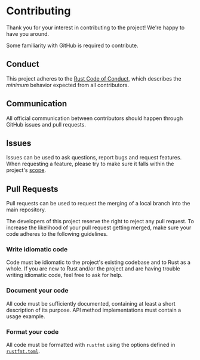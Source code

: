 # Contributing

Thank you for your interest in contributing to the project! We're happy to have you around.

Some familiarity with GitHub is required to contribute.

## Conduct

This project adheres to the [Rust Code of Conduct](https://www.rust-lang.org/policies/code-of-conduct), which describes the *minimum* behavior expected from all contributors.

## Communication

All official communication between contributors should happen through GitHub issues and pull requests.

## Issues

Issues can be used to ask questions, report bugs and request features. When requesting a feature, please try to make sure it falls within the project's [scope](README.md#Scope).

## Pull Requests

Pull requests can be used to request the merging of a local branch into the main repository.

The developers of this project reserve the right to reject any pull request. To increase the likelihood of your pull request getting merged, make sure your code adheres to the following guidelines.

### Write idiomatic code

  Code must be idiomatic to the project's existing codebase and to Rust as a whole. If you are new to Rust and/or the project and are having trouble writing idiomatic code, feel free to ask for help.

### Document your code

  All code must be sufficiently documented, containing at least a short description of its purpose. API method implementations must contain a usage example.

### Format your code

  All code must be formatted with `rustfmt` using the options defined in [`rustfmt.toml`](rustfmt.toml).